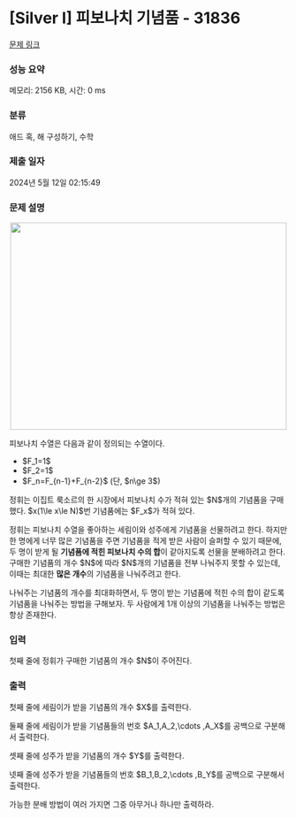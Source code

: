 # [Silver I] 피보나치 기념품 - 31836 

[문제 링크](https://www.acmicpc.net/problem/31836) 

### 성능 요약

메모리: 2156 KB, 시간: 0 ms

### 분류

애드 혹, 해 구성하기, 수학

### 제출 일자

2024년 5월 12일 02:15:49

### 문제 설명

<p><img alt="" src="" style="height: 375px; width: 500px; display: block; margin: auto;"></p>

<p>피보나치 수열은 다음과 같이 정의되는 수열이다.</p>

<ul>
	<li>$F_1=1$</li>
	<li>$F_2=1$</li>
	<li>$F_n=F_{n-1}+F_{n-2}$ (단, $n\ge 3$)</li>
</ul>

<p>정휘는 이집트 룩소르의 한 시장에서 피보나치 수가 적혀 있는 $N$개의 기념품을 구매했다. $x(1\le x\le N)$번 기념품에는 $F_x$가 적혀 있다.</p>

<p>정휘는 피보나치 수열을 좋아하는 세림이와 성주에게 기념품을 선물하려고 한다. 하지만 한 명에게 너무 많은 기념품을 주면 기념품을 적게 받은 사람이 슬퍼할 수 있기 때문에, 두 명이 받게 될 <strong>기념품에 적힌 피보나치 수의 합</strong>이 같아지도록 선물을 분배하려고 한다. 구매한 기념품의 개수 $N$에 따라 $N$개의 기념품을 전부 나눠주지 못할 수 있는데, 이때는 최대한 <strong>많은 개수</strong>의 기념품을 나눠주려고 한다.</p>

<p>나눠주는 기념품의 개수를 최대화하면서, 두 명이 받는 기념품에 적힌 수의 합이 같도록 기념품을 나눠주는 방법을 구해보자. 두 사람에게 1개 이상의 기념품을 나눠주는 방법은 항상 존재한다.</p>

### 입력 

 <p>첫째 줄에 정휘가 구매한 기념품의 개수 $N$이 주어진다.</p>

### 출력 

 <p>첫째 줄에 세림이가 받을 기념품의 개수 $X$를 출력한다.</p>

<p>둘째 줄에 세림이가 받을 기념품들의 번호 $A_1,A_2,\cdots ,A_X$를 공백으로 구분해서 출력한다.</p>

<p>셋째 줄에 성주가 받을 기념품의 개수 $Y$를 출력한다.</p>

<p>넷째 줄에 성주가 받을 기념품들의 번호 $B_1,B_2,\cdots ,B_Y$를 공백으로 구분해서 출력한다.</p>

<p>가능한 분배 방법이 여러 가지면 그중 아무거나 하나만 출력하라.</p>


